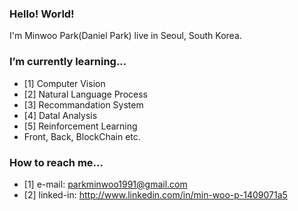 ### Hello! World!
I'm Minwoo Park(Daniel Park) live in Seoul, South Korea.

### I’m currently learning...
- [1] Computer Vision
- [2] Natural Language Process
- [3] Recommandation System
- [4] Datal Analysis
- [5] Reinforcement Learning
- Front, Back, BlockChain etc. 

### How to reach me...
- [1] e-mail: parkminwoo1991@gmail.com
- [2] linked-in: http://www.linkedin.com/in/min-woo-p-1409071a5

<!--
**DSDanielPark/DSDanielPark** is a ✨ _special_ ✨ repository because its `README.md` (this file) appears on your GitHub profile.

Here are some ideas to get you started:

- 🔭 I’m currently working on ...
- 🌱 I’m currently learning ...
- 👯 I’m looking to collaborate on ...
- 🤔 I’m looking for help with ...
- 💬 Ask me about ...
- 📫 How to reach me: ...
- 😄 Pronouns: ...
- ⚡ Fun fact: ...
-->
